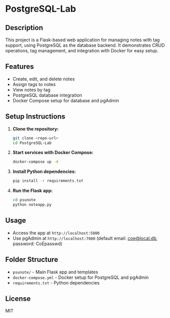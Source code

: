 # PostgreSQL-Lab

## Description
This project is a Flask-based web application for managing notes with tag support, using PostgreSQL as the database backend. It demonstrates CRUD operations, tag management, and integration with Docker for easy setup.

## Features
- Create, edit, and delete notes
- Assign tags to notes
- View notes by tag
- PostgreSQL database integration
- Docker Compose setup for database and pgAdmin

## Setup Instructions
1. **Clone the repository:**
   ```bash
   git clone <repo-url>
   cd PostgreSQL-Lab
   ```
2. **Start services with Docker Compose:**
   ```bash
   docker-compose up -d
   ```
3. **Install Python dependencies:**
   ```bash
   pip install -r requirements.txt
   ```
4. **Run the Flask app:**
   ```bash
   cd psunote
   python noteapp.py
   ```

## Usage
- Access the app at `http://localhost:5000`
- Use pgAdmin at `http://localhost:7080` (default email: coe@local.db, password: CoEpasswd)

## Folder Structure
- `psunote/` - Main Flask app and templates
- `docker-compose.yml` - Docker setup for PostgreSQL and pgAdmin
- `requirements.txt` - Python dependencies

## License
MIT